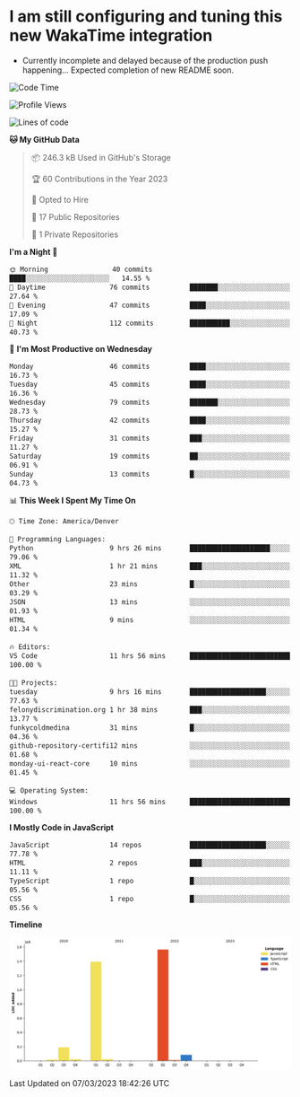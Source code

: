 # I am still configuring and tuning this new WakaTime integration
- Currently incomplete and delayed because of the production push happening... Expected completion of new README soon.
<!--START_SECTION:waka-->
![Code Time](http://img.shields.io/badge/Code%20Time-25%20hrs%2022%20mins-blue)

![Profile Views](http://img.shields.io/badge/Profile%20Views-0-blue)

![Lines of code](https://img.shields.io/badge/From%20Hello%20World%20I%27ve%20Written-3.3%20million%20lines%20of%20code-blue)

**🐱 My GitHub Data** 

> 📦 246.3 kB Used in GitHub's Storage 
 > 
> 🏆 60 Contributions in the Year 2023
 > 
> 💼 Opted to Hire
 > 
> 📜 17 Public Repositories 
 > 
> 🔑 1 Private Repositories 
 > 
**I'm a Night 🦉** 

```text
🌞 Morning                40 commits          ████░░░░░░░░░░░░░░░░░░░░░   14.55 % 
🌆 Daytime                76 commits          ███████░░░░░░░░░░░░░░░░░░   27.64 % 
🌃 Evening                47 commits          ████░░░░░░░░░░░░░░░░░░░░░   17.09 % 
🌙 Night                  112 commits         ██████████░░░░░░░░░░░░░░░   40.73 % 
```
📅 **I'm Most Productive on Wednesday** 

```text
Monday                   46 commits          ████░░░░░░░░░░░░░░░░░░░░░   16.73 % 
Tuesday                  45 commits          ████░░░░░░░░░░░░░░░░░░░░░   16.36 % 
Wednesday                79 commits          ███████░░░░░░░░░░░░░░░░░░   28.73 % 
Thursday                 42 commits          ████░░░░░░░░░░░░░░░░░░░░░   15.27 % 
Friday                   31 commits          ███░░░░░░░░░░░░░░░░░░░░░░   11.27 % 
Saturday                 19 commits          ██░░░░░░░░░░░░░░░░░░░░░░░   06.91 % 
Sunday                   13 commits          █░░░░░░░░░░░░░░░░░░░░░░░░   04.73 % 
```


📊 **This Week I Spent My Time On** 

```text
🕑︎ Time Zone: America/Denver

💬 Programming Languages: 
Python                   9 hrs 26 mins       ████████████████████░░░░░   79.06 % 
XML                      1 hr 21 mins        ███░░░░░░░░░░░░░░░░░░░░░░   11.32 % 
Other                    23 mins             █░░░░░░░░░░░░░░░░░░░░░░░░   03.29 % 
JSON                     13 mins             ░░░░░░░░░░░░░░░░░░░░░░░░░   01.93 % 
HTML                     9 mins              ░░░░░░░░░░░░░░░░░░░░░░░░░   01.34 % 

🔥 Editors: 
VS Code                  11 hrs 56 mins      █████████████████████████   100.00 % 

🐱‍💻 Projects: 
tuesday                  9 hrs 16 mins       ███████████████████░░░░░░   77.63 % 
felonydiscrimination.org 1 hr 38 mins        ███░░░░░░░░░░░░░░░░░░░░░░   13.77 % 
funkycoldmedina          31 mins             █░░░░░░░░░░░░░░░░░░░░░░░░   04.36 % 
github-repository-certifi12 mins             ░░░░░░░░░░░░░░░░░░░░░░░░░   01.68 % 
monday-ui-react-core     10 mins             ░░░░░░░░░░░░░░░░░░░░░░░░░   01.45 % 

💻 Operating System: 
Windows                  11 hrs 56 mins      █████████████████████████   100.00 % 
```

**I Mostly Code in JavaScript** 

```text
JavaScript               14 repos            ███████████████████░░░░░░   77.78 % 
HTML                     2 repos             ███░░░░░░░░░░░░░░░░░░░░░░   11.11 % 
TypeScript               1 repo              █░░░░░░░░░░░░░░░░░░░░░░░░   05.56 % 
CSS                      1 repo              █░░░░░░░░░░░░░░░░░░░░░░░░   05.56 % 
```



**Timeline**

![Lines of Code chart](https://raw.githubusercontent.com/certifiedbice/certifiedbice/main/assets/bar_graph.png)


 Last Updated on 07/03/2023 18:42:26 UTC
<!--END_SECTION:waka-->
